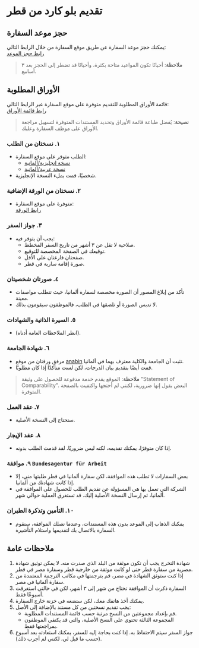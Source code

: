 # تقديم بلو كارد من قطر

## حجز موعد السفارة
يمكنك حجز موعد السفارة عن طريق موقع السفارة من خلال الرابط التالي:  
[رابط حجز الموعد](https://goo.gl/AAfKFC)

> **ملاحظة**: أحيانًا تكون المواعيد متاحة بكثرة، وأحيانًا قد تضطر إلى الحجز بعد ٣ أسابيع.

## الأوراق المطلوبة
قائمة الأوراق المطلوبة للتقديم متوفرة على موقع السفارة عبر الرابط التالي:  
[رابط قائمة الأوراق](https://goo.gl/nsqSfH)

> **نصيحة**: يُفضل طباعة قائمة الأوراق وتحديد المستندات المتوفرة لتسهيل مراجعة الأوراق على موظف السفارة وعليك.

### ١. نسختان من الطلب
- الطلب متوفر على موقع السفارة:
  - [نسخة إنجليزية/ألمانية](https://goo.gl/YVuoRN)
  - [نسخة عربية/ألمانية](https://goo.gl/4o4hbJ)
- شخصيًا، قمت بملء النسخة الإنجليزية.

### ٢. نسختان من الورقة الإضافية
- متوفرة على موقع السفارة:  
  [رابط الورقة](https://goo.gl/kFP9rR)

### ٣. جواز السفر
- يجب أن يتوفر فيه:
  - صلاحية لا تقل عن ٣ أشهر من تاريخ السفر المخطط.
  - توقيعك في الصفحة المخصصة للتوقيع.
  - صفحتان فارغتان على الأقل.
  - صورة إقامة سارية في قطر.

### ٤. صورتان شخصيتان
- تأكد من إبلاغ المصور أن الصورة مخصصة لسفارة ألمانيا، حيث تتطلب مواصفات معينة.
- لا تدبس الصورة أو تلصقها في الطلب، فالموظفون سيقومون بذلك.

### ٥. السيرة الذاتية والشهادات
- (انظر الملاحظات العامة أدناه).

### ٦. شهادة الجامعة
- مرفق ورقتان من موقع [anabin](http://anabin.kmk.org) تثبت أن الجامعة والكلية معترف بهما في ألمانيا.
- قمت أيضًا بتقديم بيان الدرجات، لكن لست متأكدًا إذا كان مطلوبًا.

> **ملاحظة**: الموقع يقدم خدمة مدفوعة للحصول على وثيقة "Statement of Comparability". البعض يقول إنها ضرورية، لكنني لم أحتجها واكتفيت بالصفحة المتوفرة.

### ٧. عقد العمل
- ستحتاج إلى النسخة الأصلية.

### ٨. عقد الإيجار
- إذا كان متوفرًا، يمكنك تقديمه، لكنه ليس ضروريًا. لقد قدمت الطلب بدونه.

### ٩. موافقة `Bundesagentur für Arbeit`
- بعض السفارات لا تطلب هذه الموافقة، لكن سفارة ألمانيا في قطر طلبتها مني، إلا إذا كانت شهادتك من ألمانيا.
- الشركة التي تعمل بها هي المسؤولة عن تقديم الطلب للحصول على الموافقة في ألمانيا، ثم إرسال النسخة الأصلية إليك. قد تستغرق العملية حوالي شهر.

### ١٠. التأمين وتذكرة الطيران
- يمكنك الذهاب إلى الموعد بدون هذه المستندات، وعندما تصلك الموافقة، ستقوم السفارة بالاتصال بك لتقديمها واستلام التأشيرة.

## ملاحظات عامة
1. شهادة التخرج يجب أن تكون موثقة من البلد الذي صدرت منه. لا يمكن توثيق شهادة مصرية من سفارة قطر حتى لو كانت موثقة من خارجية قطر وسفارة مصر في قطر.
2. إذا كنت ستوثق الشهادة في مصر، قم بترجمتها في مكاتب الترجمة المعتمدة من سفارة ألمانيا في مصر.
3. السفارة ذكرت أن الموافقة تحتاج من شهر إلى ٣ أشهر، لكن في حالتي استغرقت أسبوعًا فقط.
4. يمكنك أخذ هاتفك معك، لكن ستضعه في خزنة خارج السفارة.
5. يجب تقديم نسختين من كل مستند بالإضافة إلى الأصل:
   - قم بإعداد مجموعتين من النسخ مرتبة حسب قائمة المستندات المطلوبة.
   - المجموعة الثالثة تحتوي على النسخ الأصلية، والتي قد يكتفي الموظفون بمراجعتها فقط.
6. جواز السفر سيتم الاحتفاظ به. إذا كنت بحاجة إليه للسفر، يمكنك استعادته بعد أسبوع (حسب ما قيل لي، لكنني لم أجرب ذلك).